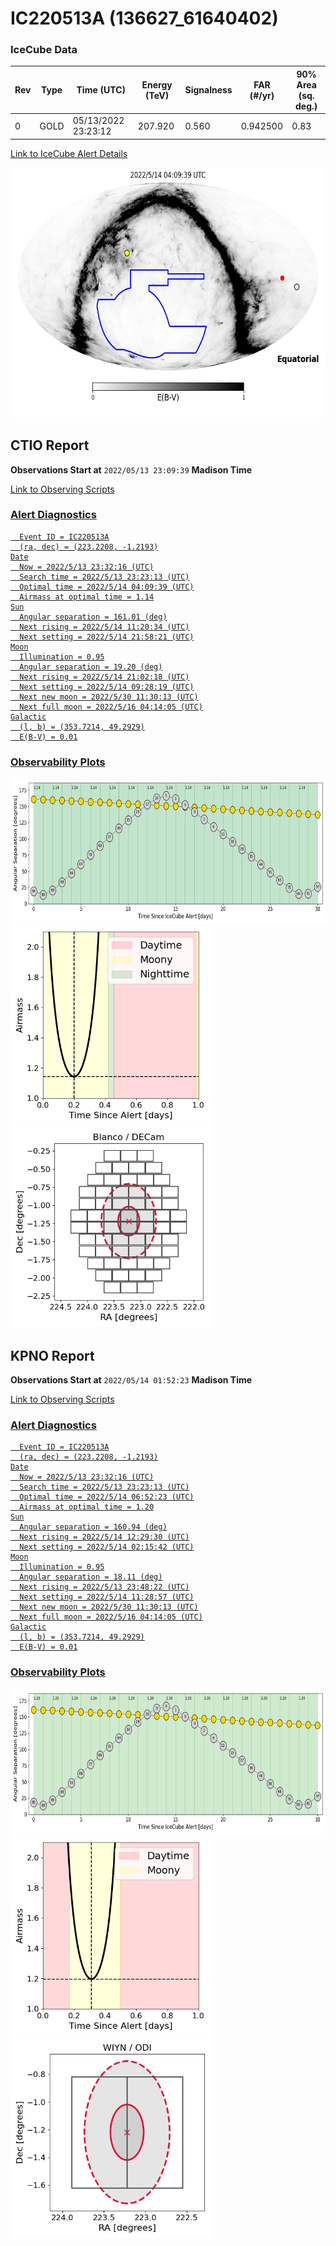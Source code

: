 # IC220513A (136627_61640402)

### IceCube Data

| Rev | Type | Time (UTC) | Energy (TeV) | Signalness | FAR (#/yr) | 90% Area (sq. deg.) |
| --- | --- | --- | --- | --- | --- | --- |
| 0 | GOLD | 05/13/2022  23:23:12 | 207.920 | 0.560 | 0.942500 | 0.83 |

<a href="https://gcn.gsfc.nasa.gov/gcn/notices_amon_g_b/136627_61640402.amon" target="_blank">Link to IceCube Alert Details</a>

<a href="https://rmorgan10.github.io/AlertMonitoring/IC220513A_0/CTIO_skymap.png" target="_blank">
  <img src="CTIO_skymap.png" alt="CTIO Skymap" style="width:700px;height:400px;">
</a>


## CTIO Report

**Observations Start at**  `2022/05/13 23:09:39`  **Madison Time**

<a href="https://github.com/rmorgan10/AlertMonitoring/blob/main/IC220513A_0/CTIO.json" target="_blank">Link to Observing Scripts

### Alert Diagnostics

```Event
  Event ID = IC220513A
  (ra, dec) = (223.2208, -1.2193)
Date
  Now = 2022/5/13 23:32:16 (UTC)
  Search time = 2022/5/13 23:23:13 (UTC)
  Optimal time = 2022/5/14 04:09:39 (UTC)
  Airmass at optimal time = 1.14
Sun
  Angular separation = 161.01 (deg)
  Next rising = 2022/5/14 11:20:34 (UTC)
  Next setting = 2022/5/14 21:58:21 (UTC)
Moon
  Illumination = 0.95
  Angular separation = 19.20 (deg)
  Next rising = 2022/5/14 21:02:18 (UTC)
  Next setting = 2022/5/14 09:28:19 (UTC)
  Next new moon = 2022/5/30 11:30:13 (UTC)
  Next full moon = 2022/5/16 04:14:05 (UTC)
Galactic
  (l, b) = (353.7214, 49.2929)
  E(B-V) = 0.01
```
### Observability Plots

<a href="https://rmorgan10.github.io/AlertMonitoring/IC220513A_0/CTIO_forecast.png" target="_blank">
  <img src="CTIO_forecast.png" alt="CTIO Forecast" style="width:700px;height:233px;">
</a>

<a href="https://rmorgan10.github.io/AlertMonitoring/IC220513A_0/CTIO_airmass.png" target="_blank">
  <img src="CTIO_airmass.png" alt="CTIO Airmass" style="width:320px;height:320px;">
</a>
<a href="https://rmorgan10.github.io/AlertMonitoring/IC220513A_0/CTIO_fov.png" target="_blank">
  <img src="CTIO_fov.png" alt="CTIO FoV" style="width:320px;height:320px;">
</a>


## KPNO Report

**Observations Start at**  `2022/05/14 01:52:23`  **Madison Time**

<a href="https://github.com/rmorgan10/AlertMonitoring/blob/main/IC220513A_0/KPNO.json" target="_blank">Link to Observing Scripts

### Alert Diagnostics

```Event
  Event ID = IC220513A
  (ra, dec) = (223.2208, -1.2193)
Date
  Now = 2022/5/13 23:32:16 (UTC)
  Search time = 2022/5/13 23:23:13 (UTC)
  Optimal time = 2022/5/14 06:52:23 (UTC)
  Airmass at optimal time = 1.20
Sun
  Angular separation = 160.94 (deg)
  Next rising = 2022/5/14 12:29:30 (UTC)
  Next setting = 2022/5/14 02:15:42 (UTC)
Moon
  Illumination = 0.95
  Angular separation = 18.11 (deg)
  Next rising = 2022/5/13 23:48:22 (UTC)
  Next setting = 2022/5/14 11:28:57 (UTC)
  Next new moon = 2022/5/30 11:30:13 (UTC)
  Next full moon = 2022/5/16 04:14:05 (UTC)
Galactic
  (l, b) = (353.7214, 49.2929)
  E(B-V) = 0.01
```
### Observability Plots

<a href="https://rmorgan10.github.io/AlertMonitoring/IC220513A_0/KPNO_forecast.png" target="_blank">
  <img src="KPNO_forecast.png" alt="KPNO Forecast" style="width:700px;height:233px;">
</a>

<a href="https://rmorgan10.github.io/AlertMonitoring/IC220513A_0/KPNO_airmass.png" target="_blank">
  <img src="KPNO_airmass.png" alt="KPNO Airmass" style="width:320px;height:320px;">
</a>
<a href="https://rmorgan10.github.io/AlertMonitoring/IC220513A_0/KPNO_fov.png" target="_blank">
  <img src="KPNO_fov.png" alt="KPNO FoV" style="width:320px;height:320px;">
</a>

